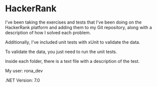 # HackerRank

I've been taking the exercises and tests that I've been doing on the HackerRank platform and adding them to my Git repository, along with a description of how I solved each problem. 

Additionally, I've included unit tests with xUnit to validate the data.

To validate the data, you just need to run the unit tests.

Inside each folder, there is a text file with a description of the test.

My user: rona_dev

.NET Version: 7.0
